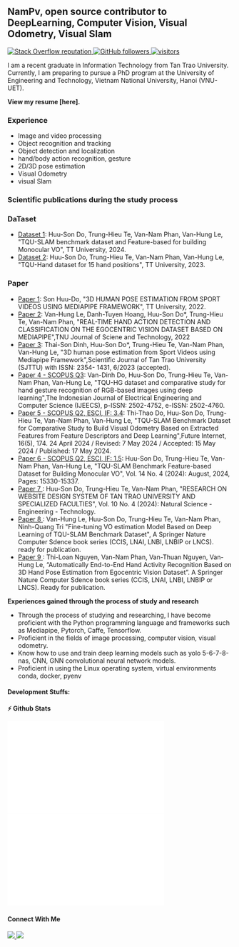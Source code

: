 ## NamPv, open source contributor to DeepLearning, Computer Vision, Visual Odometry, Visual Slam

<p align="left">
  <!--
  -->
  <a href="https://stackoverflow.com/users/17066958/nampv">
    <img alt="Stack Overflow reputation" src="https://img.shields.io/stackexchange/stackoverflow/r/17066958?color=orange&label=reputation&logo=stackoverflow">
  </a>
  <a href="https://github.com/Nampv0903?tab=followers">
    <img alt="GitHub followers" src="https://img.shields.io/github/followers/nampv0903?color=green&logo=github">
  </a>
  <a href="https://github.com/nampv0903/">
    <img src="https://komarev.com/ghpvc/?username=nampv0903" alt="visitors" />
  </a>

</p>

I am a recent graduate in Information Technology from Tan Trao University. Currently, I am preparing to pursue a PhD program at the University of Engineering and Technology, Vietnam National University, Hanoi (VNU-UET).

**View my resume [here].**

### Experience

- Image and video processing
- Object recognition and tracking
- Object detection and localization
- hand/body action recognition, gesture
- 2D/3D pose estimation
- Visual Odometry
- visual Slam
  
### Scientific publications during the study process
### DaTaset
- [Dataset 1](https://drive.google.com/drive/folders/16Dx_nORUvUHFg2BU9mm8aBYMvtAzE9m7 ): Huu-Son Do, Trung-Hieu Te, Van-Nam Phan, Van-Hung Le, "TQU-SLAM benchmark dataset and Feature-based for building Monocular VO", TT University, 2024.
- [Dataset 2](https://drive.google.com/drive/folders/1kN626tDV7ABWLpAbWHrujDwcIwCmveRX): Huu-Son Do, Trung-Hieu Te, Van-Nam Phan, Van-Hung Le, "TQU-Hand dataset for 15 hand positions", TT University, 2023.
### Paper
- [Paper 1](https://tckh.daihoctantrao.edu.vn/index.php/sjttu/article/view/975): Son Huu-Do, "3D HUMAN POSE ESTIMATION FROM SPORT VIDEOS USING MEDIAPIPE FRAMEWORK", TT University, 2022.
- [Paper 2](https://www.academia.edu/114277180/REAL_TIME_HAND_ACTION_DETECTION_AND_CLASSIFICATION_ON_THE_EGOCENTRIC_VISION_DATASET_BASED_ON_MEDIAPIPE): Van-Hung Le, Danh-Tuyen Hoang, Huu-Son Do*, Trung-Hieu Te, Van-Nam Phan, "REAL-TIME HAND ACTION DETECTION AND CLASSIFICATION ON THE EGOCENTRIC VISION DATASET BASED ON MEDIAPIPE",TNU Journal of Sciene and Technology, 2022
- [Paper 3](https://www.researchgate.net/publication/371274443_UOC_LUONG_TU_THE_NGUOI_3D_TRONG_VIDEO_THE_THAO_SU_DUNG_MEDIAPIPE): Thai-Son Dinh, Huu-Son Do*, Trung-Hieu Te, Van-Nam Phan, Van-Hung Le, "3D human pose estimation from Sport Videos using Mediapipe Framework",Scientific Journal of Tan Trao University (SJTTU) with ISSN: 2354- 1431, 6/2023 (accepted).
- [Paper 4 - SCOPUS Q3](https://ijeecs.iaescore.com/index.php/IJEECS/article/view/36458): Van-Dinh Do, Huu-Son Do, Trung-Hieu Te, Van-Nam Phan, Van-Hung Le, "TQU-HG dataset and comparative study for hand gesture recognition of RGB-based images using deep learning",The Indonesian Journal of Electrical Engineering and Computer Science (IJEECS), p-ISSN: 2502-4752, e-ISSN: 2502-4760.
- [Paper 5 - SCOPUS Q2, ESCI, IF: 3.4](https://doi.org/10.3390/fi16050174): Thi-Thao Do, Huu-Son Do, Trung-Hieu Te, Van-Nam Phan, Van-Hung Le, "TQU-SLAM Benchmark Dataset for Comparative Study to Build Visual Odometry Based on Extracted Features from Feature Descriptors and Deep Learning",Future Internet, 16(5), 174. 24 April 2024 / Revised: 7 May 2024 / Accepted: 15 May 2024 / Published: 17 May 2024.
- [Paper 6 - SCOPUS Q2, ESCI, IF: 1.5](https://etasr.com/index.php/ETASR/article/view/7611): Huu-Son Do, Trung-Hieu Te, Van-Nam Phan, Van-Hung Le, "TQU-SLAM Benchmark Feature-based Dataset for Building Monocular VO",  Vol. 14 No. 4 (2024): August, 2024, Pages: 15330-15337.
- [Paper 7 ](https://tckh.daihoctantrao.edu.vn/index.php/sjttu/article/view/1283): Huu-Son Do, Trung-Hieu Te, Van-Nam Phan, "RESEARCH ON WEBSITE DESIGN SYSTEM OF TAN TRAO UNIVERSITY AND SPECIALIZED FACULTIES",  Vol. 10 No. 4 (2024): Natural Science - Engineering - Technology.
- [Paper 8 ](): Van-Hung Le, Huu-Son Do, Trung-Hieu Te, Van-Nam Phan, Ninh-Quang Tri "Fine-tuning VO estimation Model Based on Deep Learning of TQU-SLAM Benchmark Dataset", A Springer Nature Computer Sdence book series (CCIS, LNAI, LNBI, LNBIP or LNCS). ready for publication.
- [Paper 9 ](): Thi-Loan Nguyen, Van-Nam Phan, Van-Thuan Nguyen, Van-Hung Le, “Automatically End-to-End Hand Activity Recognition Based on 3D Hand Pose Estimation from Egocentric Vision Dataset”. A Springer Nature Computer Sdence book series (CCIS, LNAI, LNBI, LNBIP or LNCS). Ready for publication.

**Experiences gained through the process of study and research**
- Through the process of studying and researching, I have become proficient with the Python programming language and frameworks such as Mediapipe, Pytorch, Caffe, Tensorflow.
- Proficient in the fields of image processing, computer vision, visual odometry.
- Know how to use and train deep learning models such as yolo 5-6-7-8-nas, CNN, GNN convolutional neural network models.
- Proficient in using the Linux operating system, virtual environments conda, docker, pyenv


#### Development Stuffs:

<b>⚡ Github Stats</b>
<p float="left">
<img height="205em" src="https://raw.githubusercontent.com/nampv0903/action-based-github-stats/master/generated/overview.svg#gh-light-mode-only" /> 
<img height="205em" src="https://raw.githubusercontent.com/nampv0903/action-based-github-stats/master/generated/languages.svg#gh-light-mode-only"/>
</p>

#### Connect With Me

<!--<a href="https://www.linkedin.com/in/nampv0903/">
  <img src="https://img.shields.io/badge/linkedin-%230077B5.svg?&style=for-the-badge&logo=linkedin&logoColor=white" height=25>
</a>  -->
<a href="https://www.facebook.com/nampv.0903">
  <img src="https://img.shields.io/badge/Facebook-1877F2?style=for-the-badge&logo=facebook&logoColor=white" height=25>
</a>

<a href="mailto:nampv0903@gmail.com">
  <img src="https://img.shields.io/badge/Gmail-D14836?style=for-the-badge&logo=gmail&logoColor=white" height=25>
</a>
</p>
